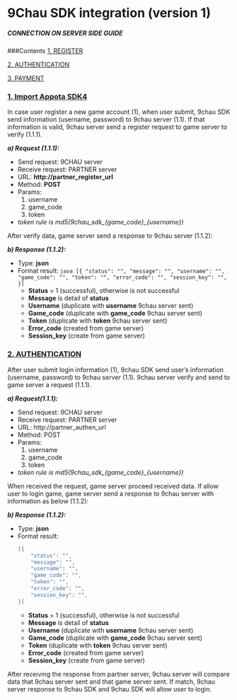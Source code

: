 # 9Chau SDK integration (version 1)
##### CONNECTION ON SERVER SIDE GUIDE



###Contents
[1. REGISTER](#1-register)

[2. AUTHENTICATION](#2-authentication)

[3. PAYMENT](#1-payment)

### [1. Import Appota SDK4](#1-register)

In case user register a new game account (1), when user submit, 9chau SDK send information (username, password) to 9chau server (1.1). If that information is valid, 9chau server send a register request to game server to verify (1.1.1).

***a) Request (1.1.1):***
- Send request: 9CHAU server
- Receive request: PARTNER server
- URL: **http://partner_register_url** 
- Method: **POST**
- Params:
    1. username
    2. game_code
    3. token
- *token rule is md5(9chau_sdk_{game_code}_{username})*
 
After verify data, game server send a response to 9chau server (1.1.2):

***b) Response (1.1.2):***
- Type: **json**
- Format result:
        ```java
        [{
            "status": "",
            "message": "",
            "username": "",
            "game_code": "",
            "token": "",
            "error_code": "",
            "session_key": "",
        }]
        ```
    - **Status** = 1 (successful), otherwise is not successful
    - **Message** is detail of **status**
    - **Username** (duplicate with **username** 9chau server sent)
    - **Game_code** (duplicate with **game_code** 9chau server sent)
    - **Token** (duplicate with **token** 9chau server sent)
    - **Error_code** (created from game server)
    - **Session_key** (create from game server)


### [2. AUTHENTICATION](#2-authentication)
After user submit login information (1), 9chau SDK send user’s information (username, password) to 9chau server (1.1). 9chau server verify and send to game server a request (1.1.1).

***a) Request(1.1.1):***
- Send request: 9CHAU server 
- Receive request: PARTNER server
- URL: http://partner_authen_url 
- Method: POST
- Params:
    1. username
    2. game_code
    3. token
- *token rule is md5(9chau_sdk_{game_code}_{username})*

When received the request, game server proceed received data. If allow user to login game, game server send a response to 9chau server with information as below (1.1.2):

***b) Response (1.1.2):***
- Type: **json**
- Format result: 
    ```java
    [{
        "status": "",
        "message": "",
        "username": "",
        "game_code": "",
        "token": "",
        "error_code": "",
        "session_key": "",
    }]
    ```
    - **Status** = 1 (successful), otherwise is not successful
    - **Message** is detail of **status**
    - **Username** (duplicate with **username** 9chau server sent)
    - **Game_code** (duplicate with **game_code** 9chau server sent)
    - **Token** (duplicate with **token** 9chau server sent)
    - **Error_code** (created from game server)
    - **Session_key** (create from game server)

After receiving the response from partner server, 9chau server will compare data that 9chau server sent and that game server sent. If match, 9chau server response to 9chau SDK and 9chau SDK will allow user to login.

